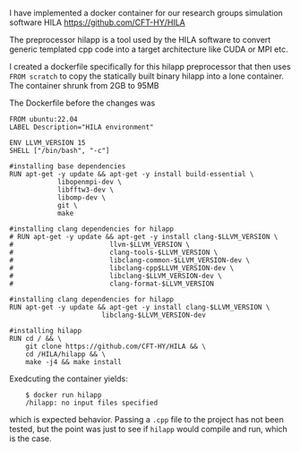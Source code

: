 I have implemented a docker container for our research groups simulation software HILA https://github.com/CFT-HY/HILA

The preprocessor hilapp is a tool used by the HILA software to convert generic templated cpp code into a target architecture like CUDA or MPI etc.

I created a dockerfile specifically for this hilapp preprocessor that then uses `FROM scratch` to copy the statically built binary hilapp into a lone container. The container shrunk from 2GB to 95MB 

The Dockerfile before the changes was 

```
FROM ubuntu:22.04
LABEL Description="HILA environment"

ENV LLVM_VERSION 15
SHELL ["/bin/bash", "-c"]

#installing base dependencies
RUN apt-get -y update && apt-get -y install build-essential \
            libopenmpi-dev \
            libfftw3-dev \
            libomp-dev \
            git \
            make

#installing clang dependencies for hilapp
# RUN apt-get -y update && apt-get -y install clang-$LLVM_VERSION \
#                        llvm-$LLVM_VERSION \
#                        clang-tools-$LLVM_VERSION \
#                        libclang-common-$LLVM_VERSION-dev \
#                        libclang-cpp$LLVM_VERSION-dev \
#                        libclang-$LLVM_VERSION-dev \
#                        clang-format-$LLVM_VERSION

#installing clang dependencies for hilapp
RUN apt-get -y update && apt-get -y install clang-$LLVM_VERSION \
                       libclang-$LLVM_VERSION-dev

#installing hilapp
RUN cd / && \
    git clone https://github.com/CFT-HY/HILA && \
    cd /HILA/hilapp && \
    make -j4 && make install
```

Exedcuting the container yields:

```
    $ docker run hilapp
    /hilapp: no input files specified
```

which is expected behavior. Passing a `.cpp` file to the project has not been tested, but the point was just to see if `hilapp` would compile and run, which is the case.